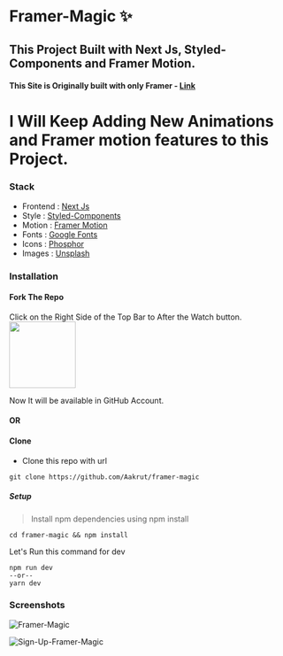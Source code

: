 # Framer-Magic ✨

## This Project Built with Next Js, Styled-Components and Framer Motion.

#### This Site is Originally built with only Framer - <a href="https://www.youtube.com/watch?v=0korQqBgJ_o" rel="noreferrer" target="_blank">Link</a>

# I Will Keep Adding New Animations and Framer motion features to this Project.

### Stack

- Frontend : [Next Js](https://nextjs.org/)
- Style : [Styled-Components](https://styled-components.com/)
- Motion : [Framer Motion](https://www.framer.com/motion/)
- Fonts : [Google Fonts](https://fonts.google.com/)
- Icons : [Phosphor](https://phosphoricons.com/)
- Images : [Unsplash](https://unsplash.com/)


### Installation

####  Fork The Repo 

Click on the Right Side of the Top Bar to After the Watch button. <img src="https://upload.wikimedia.org/wikipedia/commons/3/38/GitHub_Fork_Button.png" width="120px" />

Now It will be available in GitHub Account.

#### OR

#### Clone

- Clone this repo with url

```shell
git clone https://github.com/Aakrut/framer-magic
```

##### Setup

> Install npm dependencies using npm install

```shell
cd framer-magic && npm install
```

Let's Run this command for dev

```shell
npm run dev
--or--
yarn dev
```

### Screenshots

![Framer-Magic](https://user-images.githubusercontent.com/67114280/200320037-af2cfb95-3c02-4986-8c23-a9a52491337b.png)

![Sign-Up-Framer-Magic](https://user-images.githubusercontent.com/67114280/200829252-9b1b874d-775d-4a54-9887-d10d3ea46b1d.png)
